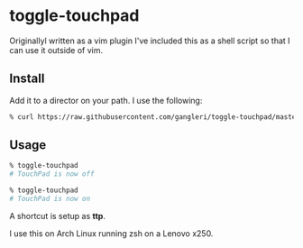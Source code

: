 # toggle-touchpad
Originallyl written as a vim plugin I've included this as a shell script so that 
I can use it outside of vim.

## Install
Add it to a director on your path. I use the following:

```sh
% curl https://raw.githubusercontent.com/gangleri/toggle-touchpad/master/install.sh | sudo zsh
```

## Usage
```sh
% toggle-touchpad
# TouchPad is now off

% toggle-touchpad
# TouchPad is now on
```

A shortcut is setup as **ttp**.

I use this on Arch Linux running zsh on a Lenovo x250. 

